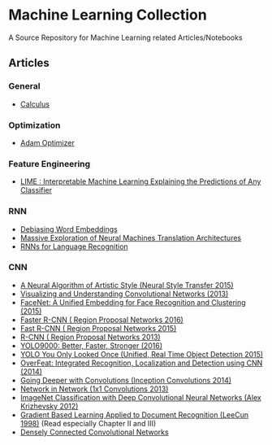 # Machine Learning Collection

A Source Repository for Machine Learning related Articles/Notebooks

## Articles

### General
* [Calculus](articles/Calculus.pdf)

### Optimization
* [Adam Optimizer](articles/Adam_stochastic_optimization.pdf)


### Feature Engineering
* [LIME : Interpretable Machine Learning Explaining the Predictions of Any Classifier](articles/lime_article.pdf)


### RNN
* [Debiasing Word Embeddings](articles/Debiasing_Word_Embeddings.pdf)
* [Massive Exploration of Neural Machines Translation Architectures](articles/Massive_Exploration_of_Neural_Machine_Translation_Architectures.pdf)
* [RNNs for Language Recognition](articles/RNNs_for_Language_Recognition.pdf)

### CNN
* [A Neural Algorithm of Artistic Style (Neural Style Transfer 2015)](articles/artistic_style.pdf)
* [Visualizing and Understanding Convolutional Networks (2013)](articles/Visualizing_and_Understanding_CNN.pdf)
* [FaceNet: A Unified Embedding for Face Recognition and Clustering (2015)](articles/FaceNet.pdf)
* [Faster R-CNN ( Region Proposal Networks 2016)](articles/Faster_RCNN.pdf)
* [Fast R-CNN ( Region Proposal Networks 2015)](articles/Fast_RCNN.pdf)
* [R-CNN ( Region Proposal Networks 2013)](articles/Reigonal_CNN.pdf)
* [YOLO9000: Better, Faster, Stronger (2016)](articles/YOLO9000.pdf)
* [YOLO You Only Looked Once (Unified, Real Time Object Detection 2015)](articles/YOLO.pdf)
* [OverFeat: Integrated Recognition, Localization and Detection using CNN (2014)](articles/OverFeat.pdf)
* [Going Deeper with Convolutions (Inception Convolutions 2014)](articles/going_deeper_with_convolutions.pdf)
* [Network in Network (1x1 Convolutions 2013)](articles/Network_in_Network.pdf)
* [ImageNet Classification with Deep Convolutional Neural Networks  (Alex Krizhevsky 2012)](articles/imageNet.pdf)
* [Gradient Based Learning Applied to Document Recognition (LeeCun 1998)](articles/Gradient_Based_Learning_Applied_to_Document_Recognition.pdf) (Read especially  Chapter II and III)
* [Densely Connected Convolutional Networks](articles/Densely%20Connected%20Convolutional%20Networks.pdf)

